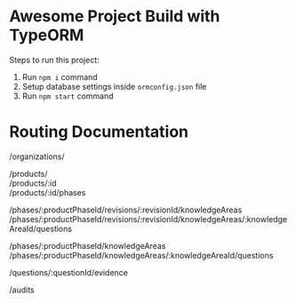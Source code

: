 # Awesome Project Build with TypeORM

Steps to run this project:

1. Run `npm i` command
2. Setup database settings inside `ormconfig.json` file
3. Run `npm start` command

# Routing Documentation
/organizations/  
  
/products/  
/products/:id  
/products/:id/phases  
  
/phases/:productPhaseId/revisions/:revisionId/knowledgeAreas  
/phases/:productPhaseId/revisions/:revisionId/knowledgeAreas/:knowledgeAreaId/questions  
  
/phases/:productPhaseId/knowledgeAreas  
/phases/:productPhaseId/knowledgeAreas/:knowledgeAreaId/questions  
  
/questions/:questionId/evidence  
  
/audits  
